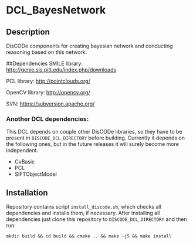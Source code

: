 DCL_BayesNetwork
================

Description
-----------
DisCODe components for creating bayesian network and conducting reasoning based on this network.

##Dependencies
SMILE library:
http://genie.sis.pitt.edu/index.php/downloads

PCL library:
http://pointclouds.org/

OpenCV library:
http://opencv.org/

SVN:
https://subversion.apache.org/

### Another DCL dependencies:
This DCL depends on couple other DisCODe libraries, so they have to be present in `DISCODE_DCL_DIRECTORY` before building. Currently it depends on the following ones, but in the future releases it will surely become more independent.
* CvBasic
* PCL
* SIFTObjectModel

## Installation
Repository contains script `install_discode.sh`, which checks all dependencies and installs them, if necessary.
After installing all dependencies just clone this repository to `DISCODE_DCL_DIRECTORY` and then run:

`mkdir build && cd build && cmake .. && make -j5 && make install`
